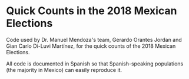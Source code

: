 # Quick Counts in the 2018 Mexican Elections

Code used by Dr. Manuel Mendoza's team, Gerardo Orantes Jordan and Gian Carlo Di-Luvi Martínez, for the quick counts of the 2018 Mexican Elections.

All code is documented in Spanish so that Spanish-speaking populations (the majority in Mexico) can easily reproduce it.
